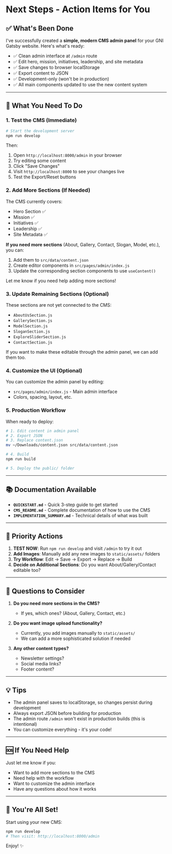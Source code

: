 # Next Steps - Action Items for You

## ✅ What's Been Done

I've successfully created a **simple, modern CMS admin panel** for your GNI Gatsby website. Here's what's ready:

- ✅ Clean admin interface at `/admin` route
- ✅ Edit hero, mission, initiatives, leadership, and site metadata
- ✅ Save changes to browser localStorage
- ✅ Export content to JSON
- ✅ Development-only (won't be in production)
- ✅ All main components updated to use the new content system

---

## 🚀 What You Need To Do

### 1. Test the CMS (Immediate)

```bash
# Start the development server
npm run develop
```

Then:
1. Open `http://localhost:8000/admin` in your browser
2. Try editing some content
3. Click "Save Changes"
4. Visit `http://localhost:8000` to see your changes live
5. Test the Export/Reset buttons

### 2. Add More Sections (If Needed)

The CMS currently covers:
- Hero Section ✅
- Mission ✅
- Initiatives ✅
- Leadership ✅
- Site Metadata ✅

**If you need more sections** (About, Gallery, Contact, Slogan, Model, etc.), you can:

1. Add them to `src/data/content.json`
2. Create editor components in `src/pages/admin/index.js`
3. Update the corresponding section components to use `useContent()`

Let me know if you need help adding more sections!

### 3. Update Remaining Sections (Optional)

These sections are not yet connected to the CMS:
- `AboutUsSection.js`
- `GallerySection.js`
- `ModelSection.js`
- `SloganSection.js`
- `ExploreSliderSection.js`
- `ContactSection.js`

If you want to make these editable through the admin panel, we can add them too.

### 4. Customize the UI (Optional)

You can customize the admin panel by editing:
- `src/pages/admin/index.js` - Main admin interface
- Colors, spacing, layout, etc.

### 5. Production Workflow

When ready to deploy:

```bash
# 1. Edit content in admin panel
# 2. Export JSON
# 3. Replace content.json
mv ~/Downloads/content.json src/data/content.json

# 4. Build
npm run build

# 5. Deploy the public/ folder
```

---

## 📚 Documentation Available

- **`QUICKSTART.md`** - Quick 3-step guide to get started
- **`CMS_README.md`** - Complete documentation of how to use the CMS
- **`IMPLEMENTATION_SUMMARY.md`** - Technical details of what was built

---

## 🎯 Priority Actions

1. **TEST NOW**: Run `npm run develop` and visit `/admin` to try it out
2. **Add Images**: Manually add any new images to `static/assets/` folders
3. **Try Workflow**: Edit → Save → Export → Replace → Build
4. **Decide on Additional Sections**: Do you want About/Gallery/Contact editable too?

---

## 🤔 Questions to Consider

1. **Do you need more sections in the CMS?**
   - If yes, which ones? (About, Gallery, Contact, etc.)

2. **Do you want image upload functionality?**
   - Currently, you add images manually to `static/assets/`
   - We can add a more sophisticated solution if needed

3. **Any other content types?**
   - Newsletter settings?
   - Social media links?
   - Footer content?

---

## 💡 Tips

- The admin panel saves to localStorage, so changes persist during development
- Always export JSON before building for production
- The admin route `/admin` won't exist in production builds (this is intentional)
- You can customize everything - it's your code!

---

## 🆘 If You Need Help

Just let me know if you:
- Want to add more sections to the CMS
- Need help with the workflow
- Want to customize the admin interface
- Have any questions about how it works

---

## 🎉 You're All Set!

Start using your new CMS:
```bash
npm run develop
# Then visit: http://localhost:8000/admin
```

Enjoy! ✨
